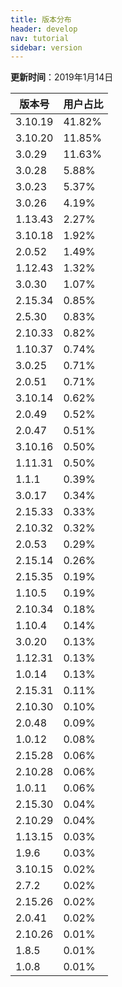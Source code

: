 ```yaml
---
title: 版本分布
header: develop
nav: tutorial
sidebar: version
---
```

**更新时间**：2019年1月14日

|版本号|用户占比|
|---|---|
|3.10.19|41.82%|
|3.10.20|11.85%|
|3.0.29|11.63%|
|3.0.28|5.88%|
|3.0.23|5.37%|
|3.0.26|4.19%|
|1.13.43|2.27%|
|3.10.18|1.92%|
|2.0.52|1.49%|
|1.12.43|1.32%|
|3.0.30|1.07%|
|2.15.34|0.85%|
|2.5.30|0.83%|
|2.10.33|0.82%|
|1.10.37|0.74%|
|3.0.25|0.71%|
|2.0.51|0.71%|
|3.10.14|0.62%|
|2.0.49|0.52%|
|2.0.47|0.51%|
|3.10.16|0.50%|
|1.11.31|0.50%|
|1.1.1|0.39%|
|3.0.17|0.34%|
|2.15.33|0.33%|
|2.10.32|0.32%|
|2.0.53|0.29%|
|2.15.14|0.26%|
|2.15.35|0.19%|
|1.10.5|0.19%|
|2.10.34|0.18%|
|1.10.4|0.14%|
|3.0.20|0.13%|
|1.12.31|0.13%|
|1.0.14|0.13%|
|2.15.31|0.11%|
|2.10.30|0.10%|
|2.0.48|0.09%|
|1.0.12|0.08%|
|2.15.28|0.06%|
|2.10.28|0.06%|
|1.0.11|0.06%|
|2.15.30|0.04%|
|2.10.29|0.04%|
|1.13.15|0.03%|
|1.9.6|0.03%|
|3.10.15|0.02%|
|2.7.2|0.02%|
|2.15.26|0.02%|
|2.0.41|0.02%|
|2.10.26|0.01%|
|1.8.5|0.01%|
|1.0.8|0.01%|
